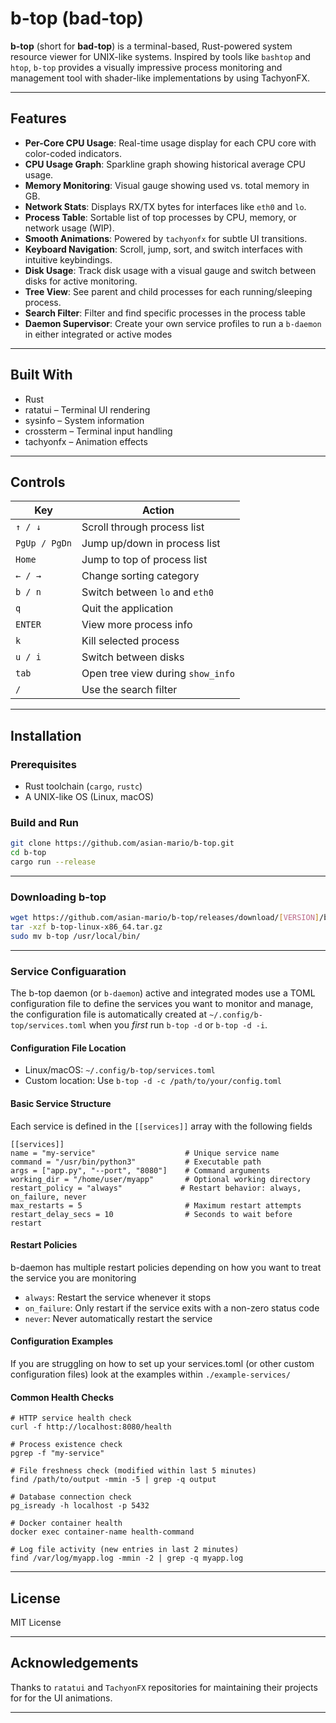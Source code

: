 # b-top (bad-top)

**b-top** (short for **bad-top**) is a terminal-based, Rust-powered system resource viewer for UNIX-like systems. Inspired by tools like `bashtop` and `htop`, `b-top` provides a visually impressive process monitoring and management tool with shader-like implementations by using TachyonFX.

---

## Features

- **Per-Core CPU Usage**: Real-time usage display for each CPU core with color-coded indicators.
- **CPU Usage Graph**: Sparkline graph showing historical average CPU usage.
- **Memory Monitoring**: Visual gauge showing used vs. total memory in GB.
- **Network Stats**: Displays RX/TX bytes for interfaces like `eth0` and `lo`.
- **Process Table**: Sortable list of top processes by CPU, memory, or network usage (WIP).
- **Smooth Animations**: Powered by `tachyonfx` for subtle UI transitions.
- **Keyboard Navigation**: Scroll, jump, sort, and switch interfaces with intuitive keybindings.
- **Disk Usage**: Track disk usage with a visual gauge and switch between disks for active monitoring.
- **Tree View**: See parent and child processes for each running/sleeping process.
- **Search Filter**: Filter and find specific processes in the process table
- **Daemon Supervisor**: Create your own service profiles to run a `b-daemon` in either integrated or active modes


---

## Built With

- Rust
- ratatui – Terminal UI rendering
- sysinfo – System information
- crossterm – Terminal input handling
- tachyonfx – Animation effects

---

## Controls

| Key             | Action                          |
|----------------|----------------------------------|
| `↑ / ↓`        | Scroll through process list      |
| `PgUp / PgDn`  | Jump up/down in process list     |
| `Home`         | Jump to top of process list      |
| `← / →`        | Change sorting category          |
| `b / n`        | Switch between `lo` and `eth0`   |
| `q`            | Quit the application             |
| `ENTER`        | View more process info           |
| `k`            | Kill selected process            |
| `u / i`        | Switch between disks             |
| `tab`          | Open tree view during `show_info`|
| `/`            | Use the search filter            |
---

## Installation

### Prerequisites

- Rust toolchain (`cargo`, `rustc`)
- A UNIX-like OS (Linux, macOS)

### Build and Run

```bash
git clone https://github.com/asian-mario/b-top.git
cd b-top
cargo run --release
```

---
### Downloading b-top
```bash
wget https://github.com/asian-mario/b-top/releases/download/[VERSION]/b-top-linux-x86_64.tar.gz
tar -xzf b-top-linux-x86_64.tar.gz
sudo mv b-top /usr/local/bin/

```
---
### Service Configuaration

The b-top daemon (or `b-daemon`) active and integrated modes use a TOML configuration file to define the services you want to monitor and manage, the configuration file is automatically created at `~/.config/b-top/services.toml` when you *first* run `b-top -d` or `b-top -d -i`.

#### Configuration File Location
- Linux/macOS: `~/.config/b-top/services.toml`
- Custom location: Use `b-top -d -c /path/to/your/config.toml`

#### Basic Service Structure
Each service is defined in the `[[services]]` array with the following fields
```
[[services]]
name = "my-service"                    # Unique service name
command = "/usr/bin/python3"           # Executable path
args = ["app.py", "--port", "8080"]    # Command arguments
working_dir = "/home/user/myapp"       # Optional working directory
restart_policy = "always"             # Restart behavior: always, on_failure, never
max_restarts = 5                       # Maximum restart attempts
restart_delay_secs = 10                # Seconds to wait before restart
```
#### Restart Policies
b-daemon has multiple restart policies depending on how you want to treat the service you are monitoring
- `always`: Restart the service whenever it stops
- `on_failure`: Only restart if the service exits with a non-zero status code
- `never`: Never automatically restart the service

#### Configuration Examples
If you are struggling on how to set up your services.toml (or other custom configuration files) look at the examples within `./example-services/`

#### Common Health Checks
```
# HTTP service health check
curl -f http://localhost:8080/health

# Process existence check
pgrep -f "my-service"

# File freshness check (modified within last 5 minutes)
find /path/to/output -mmin -5 | grep -q output

# Database connection check
pg_isready -h localhost -p 5432

# Docker container health
docker exec container-name health-command

# Log file activity (new entries in last 2 minutes)
find /var/log/myapp.log -mmin -2 | grep -q myapp.log
```

---

## License

MIT License

---

## Acknowledgements

Thanks to `ratatui` and `TachyonFX` repositories for maintaining their projects for for the UI animations.

---